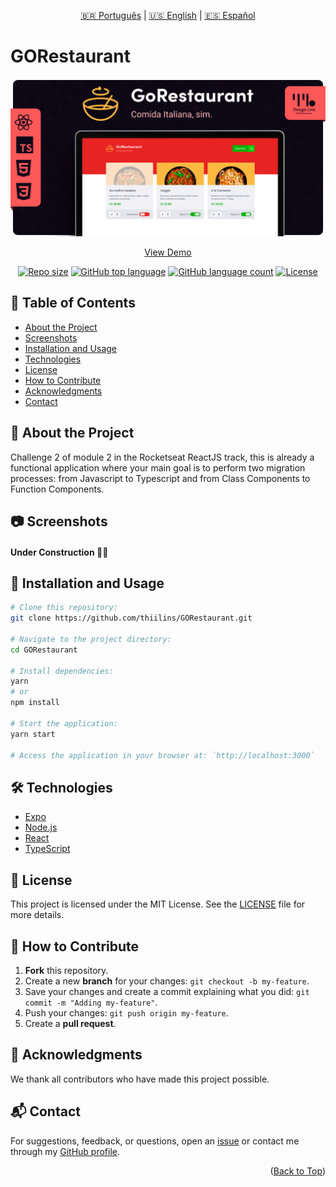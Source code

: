 <div align="center" id='top'>
  
[🇧🇷 Português](./README.md) | [🇺🇸 English](./README_EN.md) | [🇪🇸 Español](./README_ES.md)

</div>

# GORestaurant

<div align="center">

![Project Cover](./.github/assets/cover.png)

[View Demo](https://td-go-restaurant.vercel.app/)

[![Repo size](https://img.shields.io/github/repo-size/thiilins/GORestaurant?color=04D361&style=for-the-badge)](https://github.com/thiilins/GORestaurant)
[![GitHub top language](https://img.shields.io/github/languages/top/thiilins/GORestaurant?color=04d361&style=for-the-badge)](https://github.com/thiilins/GORestaurant)
[![GitHub language count](https://img.shields.io/github/languages/count/thiilins/GORestaurant?color=04d361&style=for-the-badge)](https://github.com/thiilins/GORestaurant)
[![License](https://img.shields.io/github/license/thiilins/GORestaurant?color=04d361&style=for-the-badge)](https://github.com/thiilins/GORestaurant)

</div>

## 📖 Table of Contents

- [About the Project](#-about-the-project)
- [Screenshots](#-screenshots)
- [Installation and Usage](#-installation-and-usage)
- [Technologies](#-technologies)
- [License](#-license)
- [How to Contribute](#-how-to-contribute)
- [Acknowledgments](#-acknowledgments)
- [Contact](#-contact)

## 📘 About the Project

Challenge 2 of module 2 in the Rocketseat ReactJS track, this is already a functional application where your main goal is to perform two migration processes: from Javascript to Typescript and from Class Components to Function Components.

## 📷 Screenshots

#### Under Construction 🔨🚧

## 🚀 Installation and Usage

```bash
# Clone this repository:
git clone https://github.com/thiilins/GORestaurant.git

# Navigate to the project directory:
cd GORestaurant

# Install dependencies:
yarn
# or
npm install

# Start the application:
yarn start

# Access the application in your browser at: `http://localhost:3000`
```
## 🛠 Technologies

- [Expo](https://expo.io/)
- [Node.js](https://nodejs.org/en/)
- [React](https://reactjs.org/)
- [TypeScript](https://www.typescriptlang.org/)

## 📜 License

This project is licensed under the MIT License. See the [LICENSE](./LICENSE) file for more details.

## 🤝 How to Contribute

1. **Fork** this repository.
2. Create a new **branch** for your changes: `git checkout -b my-feature`.
3. Save your changes and create a commit explaining what you did: `git commit -m "Adding my-feature"`.
4. Push your changes: `git push origin my-feature`.
5. Create a **pull request**.

## 🙌 Acknowledgments

We thank all contributors who have made this project possible.

## 📬 Contact

For suggestions, feedback, or questions, open an [issue](https://github.com/your-username/your-project/issues) or contact me through my [GitHub profile](https://github.com/your-username).
<p align="right">(<a href="#top">Back to Top</a>)</p>


